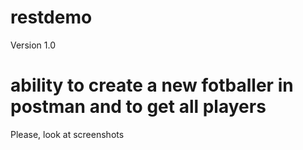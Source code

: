 # restdemo
Version 1.0

# ability to create a new fotballer in postman and to get all players

Please, look at screenshots 
